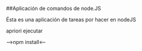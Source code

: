 ##Aplicación de comandos de node.JS

Ésta es una aplicación de tareas por hacer en nodeJS

apriori ejecutar

-->npm install<--